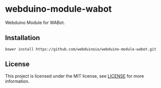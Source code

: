 # webduino-module-wabot

Webduino Module for WABot.


## Installation

```shell
bower install https://github.com/webduinoio/webduino-module-wabot.git
```

## License

This project is licensed under the MIT license, see [LICENSE](LICENSE) for more information.

